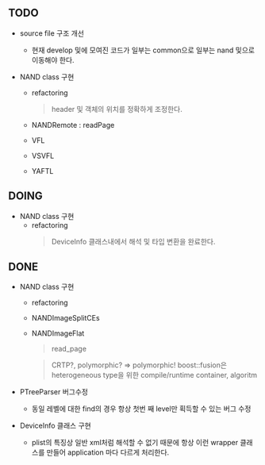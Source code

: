 ## TODO
  * source file 구조 개선
    - 현재 develop 및에 모여진 코드가 일부는 common으로 일부는 nand 및으로 이동해야 한다.

  * NAND class 구현
    - refactoring
      > header 및 객체의 위치를 정확하게 조정한다.

    - NANDRemote
      : readPage

    - VFL
    
    - VSVFL

    - YAFTL

## DOING
  * NAND class 구현
    - refactoring
      > DeviceInfo 클래스내에서 해석 및 타입 변환을 완료한다.

## DONE
  * NAND class 구현
    - refactoring

    - NANDImageSplitCEs

    - NANDImageFlat
      > read_page

      > CRTP?, polymorphic? => polymorphic!
        boost::fusion은 heterogeneous type을 위한 compile/runtime container, algoritm

  * PTreeParser 버그수정
    - 동일 레벨에 대한 find의 경우 항상 첫번 째 level만 획득할 수 있는 버그 수정
  
  * DeviceInfo 클래스 구현
    - plist의 특징상 일반 xml처럼 해석할 수 없기 때문에 항상 이런 wrapper 클래스를 만들어
      application 마다 다르게 처리한다.

